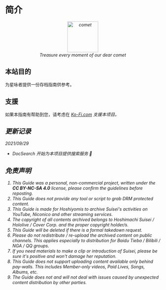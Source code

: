 # 简介

<p style="text-align:center; font-style:italic">
    <a href="https://www.youtube.com/channel/UC5CwaMl1eIgY8h02uZw7u8A" target="_blank" rel="noopener noreferrer"><img src="/cover.png" width="100rem" height="100rem" alt="comet"></a>
    <br>
    Treasure every moment of our dear comet
</p>

## 本站目的

为星咏者提供一份存档指南供参考。

## 支援

如果本指南有帮助到您，请考虑在 [<i class="fas fa-coffee" /> Ko-Fi.com](https://ko-fi.com/project_stargazer) 支援本项目。

## 更新记录

2021/09/29

- DocSearch 开始为本项目提供搜索服务 🎉

## 免责声明

1. This Guide was a personal, non-commercial project, written under the **CC BY-NC-SA 4.0** license, please confirm the guidelines before reposting.
2. This Guide does not provide any tool or script to grab DRM protected content.
3. This Guide is made for Hoshiyomis to archive Suisei's activities on YouTube, Niconico and other streaming services.
4. The copyright of all contents archived belongs to Hoshimachi Suisei / Hololive / Cover Corp. and the proper copyright holder/s.
5. This Guide will be deleted if there is a formal takedown request.
6. Please do not redistribute / re-upload the archived content on public channels. This applies especially to distribution for Baidu Tieba / Bilibili / NGA / QQ groups.
7. If you need materials to make a clip or introduction of Suisei, please be sure it's positive and won't damage her reputation.
8. This Guide does not support uploading content available only behind pay-walls. This includes Member-only videos, Paid Lives, Songs, Albums, etc.
9. The Guide does not and will not deal with issues caused by unexpected content distribution by other parties.
